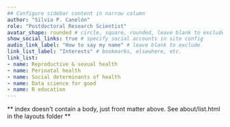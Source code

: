 ```yaml
---
## Configure sidebar content in narrow column
author: "Silvia P. Canelón"
role: "Postdoctoral Research Scientist"
avatar_shape: rounded # circle, square, rounded, leave blank to exclude
show_social_links: true # specify social accounts in site config
audio_link_label: "How to say my name" # leave blank to exclude
link_list_label: "Interests" # bookmarks, elsewhere, etc.
link_list:
- name: Reproductive & sexual health
- name: Perinatal health
- name: Social determinants of health
- name: Data science for good
- name: R education
---
```


** index doesn't contain a body, just front matter above.
See about/list.html in the layouts folder **
